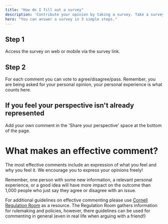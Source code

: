 ```yaml
---
title: "How do I fill out a survey"
description: 'Contribute your opinion by taking a survey. Take a survey for your district or a broad topic such as "How to Fix the MTA" or "Affordable Housing."'
hero: "You can answer a survey in 3 simple steps."
---
```


## Step 1

Access the survey on web or mobile via the survey link.


## Step 2

For each comment you can vote to agree/disagree/pass. Remember, you are being asked for your personal opinion, your personal experience is what counts here.


## If you feel your perspective isn't already represented

Add your own comment in the 'Share your perspective' space at the bottom of the page.

# What makes an effective comment?

The most effective comments include an expression of what you feel and why you feel it. We encourage you to express your opinions freely!

Remember, one person with some new information, a relevant personal experience, or a good idea will have more impact on the outcome than 1,000 people who just say they agree or disagree with an issue.


For additional guidelines on effective commenting please use [Cornell Regulation Room](http://regulationroom.org/learn/what-effective-commenting) as a resource. The Regulation Room gathers information for rulemaking and policies, however, there guidelines can be used for commenting in general (even in real life when arguing with a friend!)




